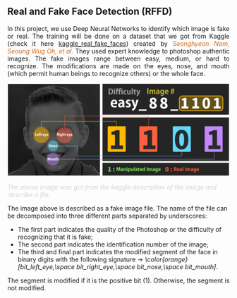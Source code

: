 Real and Fake Face Detection (RFFD)
---------------------------

<p style="text-align: justify">
In this project, we use Deep Neural Networks to identify which image is fake or real. The training will be done on a dataset that we got from Kaggle (check it here <a href="https://www.kaggle.com/datasets/ciplab/real-and-fake-face-detection?resource=download)">kaggle_real_fake_faces</a>) created by <i style="color:chocolate">Seonghyeon Nam, Seoung Wug Oh, et al.</i> They used expert knowledge to photoshop authentic images. The fake images range between easy, medium, or hard to recognize. The modifications are made on the eyes, nose, and mouth (which permit human beings to recognize others) or the whole face.

</p>

![fake_photoshop](https://github.com/minostauros/Real-and-Fake-Face-Detection/raw/master/filename_description.jpg)

<i style="color: lightgray">The above image was got from the kaggle description of the image and describe  a file.</i>

The image above is described as a fake image file. The name of the file can be decomposed into three different parts separated by underscores:

- The first part indicates the quality of the Photoshop or the difficulty of recognizing that it is fake;
- The second part indicates the identification number of the image;
- The third and final part indicates the modified segment of the face in binary digits with the following signature -> <i style="chocolate">\color{orange}[bit\_left\_eye,\space bit\_right\_eye,\space bit\_nose,\space bit\_mouth]</i>.


The segment is modified if it is the positive bit (1). Otherwise, the segment is not modified. 

